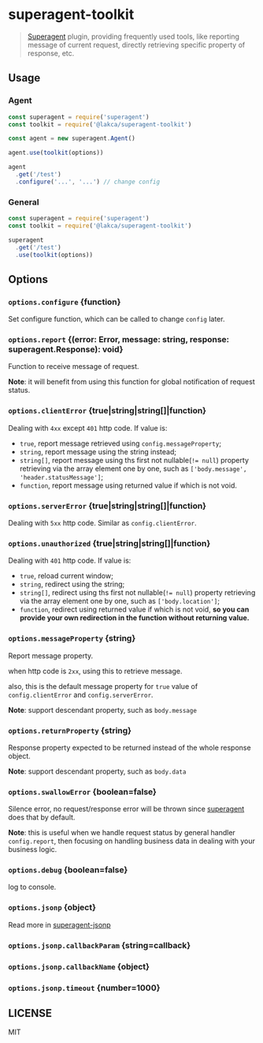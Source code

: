 # superagent-toolkit

> [Superagent](superagent) plugin, providing frequently used tools, like reporting message of current request, directly retrieving specific property of response, etc.

## Usage

### Agent
```js
const superagent = require('superagent')
const toolkit = require('@lakca/superagent-toolkit')

const agent = new superagent.Agent()

agent.use(toolkit(options))

agent
  .get('/test')
  .configure('...', '...') // change config
```

### General
```js
const superagent = require('superagent')
const toolkit = require('@lakca/superagent-toolkit')

superagent
  .get('/test')
  .use(toolkit(options))
```

## Options

### `options.configure` {function}

Set configure function, which can be called to change `config` later.

### `options.report` {(error: Error, message: string, response: superagent.Response): void}

Function to receive message of request.

**Note**: it will benefit from using this function for global notification of request status.

### `options.clientError` {true|string|string[]|function}

Dealing with `4xx` except `401` http code. If value is:

- `true`, report message retrieved using `config.messageProperty`;
- `string`, report message using the string instead;
- `string[]`, report message using ths first not nullable(`!= null`) property retrieving via the array element one by one, such as `['body.message', 'header.statusMessage']`;
- `function`, report message using returned value if which is not void.

### `options.serverError` {true|string|string[]|function}

Dealing with `5xx` http code. Similar as `config.clientError`.

### `options.unauthorized` {true|string|string[]|function}

Dealing with `401` http code. If value is:

- `true`, reload current window;
- `string`, redirect using the string;
- `string[]`, redirect using ths first not nullable(`!= null`) property retrieving via the array element one by one, such as `['body.location']`;
- `function`, redirect using returned value if which is not void, **so you can provide your own redirection in the function without returning value.**

### `options.messageProperty` {string}

Report message property.

when http code is `2xx`, using this to retrieve message.

also, this is the default message property for `true` value of `config.clientError` and `config.serverError`.

**Note**: support descendant property, such as `body.message`

### `options.returnProperty` {string}

Response property expected to be returned instead of the whole response object.

**Note**: support descendant property, such as `body.data`

### `options.swallowError` {boolean=false}

Silence error, no request/response error will be thrown since [superagent](superagent) does that by default.

**Note**: this is useful when we handle request status by general handler `config.report`, then focusing on handling business data in dealing with your business logic.

### `options.debug` {boolean=false}

log to console.

### `options.jsonp` {object}

Read more in [superagent-jsonp](jsonp)

### `options.jsonp.callbackParam` {string=callback}

### `options.jsonp.callbackName` {object}

### `options.jsonp.timeout` {number=1000}

## LICENSE

MIT

[superagent]:(https://github.com/visionmedia/superagent)
[jsonp]:(https://github.com/lamp/superagent-jsonp)
